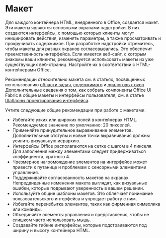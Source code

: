 # <a name="layout"></a>Макет
Для каждого контейнера HTML, внедренного в Office, создается макет. Эти макеты являются основными экранами надстройки. В них создаются интерфейсы, с помощью которых клиенты могут инициировать действия, изменять параметры, а также просматривать и прокручивать содержимое. При разработке надстройки стремитесь, чтобы макеты для разных экранов согласовывались. Это обеспечит преемственность интерфейса. Если имеется веб-сайт, с которым знакомы ваши клиенты, рекомендуется использовать макеты из уже существующих веб-страниц. Настройте их в соответствии с HTML-контейнерами Office.

Рекомендации относительно макета см. в статьях, посвященных использованию [области задач](task-pane-add-ins.md), [содержимого](content-add-ins.md) и [диалоговых окон](dialog-boxes.md). Дополнительные сведения о том, как собрать компоненты Office UI Fabric в общие макеты и интерфейсы пользователя, см. в статье [Шаблоны проектирования интерфейса](ux-design-pattern-templates.md).

Учтите следующие общие рекомендации при работе с макетами:

*   Избегайте узких или широких полей в контейнерах HTML. Рекомендуемое значение по умолчанию: 20 пикселей.
*   Применяйте принудительное выравнивание элементов. Дополнительные отступы и новые точки выравнивания должны усилить визуальную иерархию.
*   Интерфейсы Office располагаются на сетке с шагом в 4 пикселя. Для заполнения между элементами следует придерживаться коэффициента, кратного 4.
*   Чрезмерное нагромождение элементов на интерфейсе может привести к путанице и проблемам с сенсорными элементами управления.
*   Поддерживайте согласованность макетов на экранах. Непредвиденные изменения макета выглядят, как визуальные ошибки, которые подрывают уверенность в вашем решении.
*   Используйте общие шаблоны макетов. Это облегчает понимание пользовательского интерфейса и упрощает работу с ним.
*   Избегайте переизбытка элементов, таких как фирменная символика или команды.
*   Объединяйте элементы управления и представления, чтобы не слишком часто использовать мышь.
*   Создавайте гибкие интерфейсы, которые подстраиваются под ширину и высоту контейнера HTML.